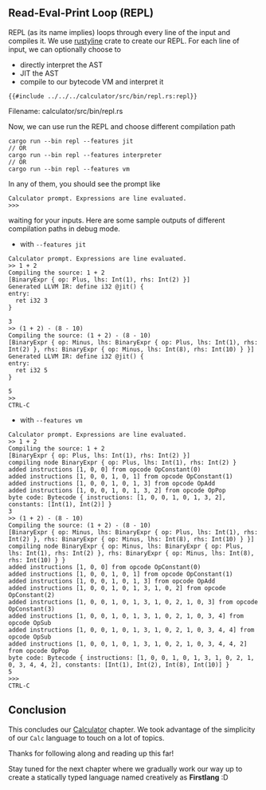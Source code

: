 ## Read-Eval-Print Loop (REPL)

REPL (as its name implies) loops through every line of the input and compiles it. We use [rustyline](https://github.com/kkawakam/rustyline) crate to create our REPL. For each line of input, we can optionally choose to

* directly interpret the AST
* JIT the AST
* compile to our bytecode VM and interpret it

```rust,no_run,noplaypen
{{#include ../../../calculator/src/bin/repl.rs:repl}}
```
<span class="filename">Filename: calculator/src/bin/repl.rs</span>

Now, we can use run the REPL and choose different compilation path

```
cargo run --bin repl --features jit
// OR
cargo run --bin repl --features interpreter
// OR
cargo run --bin repl --features vm
```

In any of them, you should see the prompt like

```text
Calculator prompt. Expressions are line evaluated.
>>>
```

waiting for your inputs. Here are some sample outputs of different compilation paths in debug mode.

*  with `--features jit`

```text
Calculator prompt. Expressions are line evaluated.
>> 1 + 2
Compiling the source: 1 + 2
[BinaryExpr { op: Plus, lhs: Int(1), rhs: Int(2) }]
Generated LLVM IR: define i32 @jit() {
entry:
  ret i32 3
}

3
>> (1 + 2) - (8 - 10)
Compiling the source: (1 + 2) - (8 - 10)
[BinaryExpr { op: Minus, lhs: BinaryExpr { op: Plus, lhs: Int(1), rhs: Int(2) }, rhs: BinaryExpr { op: Minus, lhs: Int(8), rhs: Int(10) } }]
Generated LLVM IR: define i32 @jit() {
entry:
  ret i32 5
}

5
>>
CTRL-C
```

* with `--features vm`

```text
Calculator prompt. Expressions are line evaluated.
>> 1 + 2
Compiling the source: 1 + 2
[BinaryExpr { op: Plus, lhs: Int(1), rhs: Int(2) }]
compiling node BinaryExpr { op: Plus, lhs: Int(1), rhs: Int(2) }
added instructions [1, 0, 0] from opcode OpConstant(0)
added instructions [1, 0, 0, 1, 0, 1] from opcode OpConstant(1)
added instructions [1, 0, 0, 1, 0, 1, 3] from opcode OpAdd
added instructions [1, 0, 0, 1, 0, 1, 3, 2] from opcode OpPop
byte code: Bytecode { instructions: [1, 0, 0, 1, 0, 1, 3, 2], constants: [Int(1), Int(2)] }
3
>> (1 + 2) - (8 - 10)
Compiling the source: (1 + 2) - (8 - 10)
[BinaryExpr { op: Minus, lhs: BinaryExpr { op: Plus, lhs: Int(1), rhs: Int(2) }, rhs: BinaryExpr { op: Minus, lhs: Int(8), rhs: Int(10) } }]
compiling node BinaryExpr { op: Minus, lhs: BinaryExpr { op: Plus, lhs: Int(1), rhs: Int(2) }, rhs: BinaryExpr { op: Minus, lhs: Int(8), rhs: Int(10) } }
added instructions [1, 0, 0] from opcode OpConstant(0)
added instructions [1, 0, 0, 1, 0, 1] from opcode OpConstant(1)
added instructions [1, 0, 0, 1, 0, 1, 3] from opcode OpAdd
added instructions [1, 0, 0, 1, 0, 1, 3, 1, 0, 2] from opcode OpConstant(2)
added instructions [1, 0, 0, 1, 0, 1, 3, 1, 0, 2, 1, 0, 3] from opcode OpConstant(3)
added instructions [1, 0, 0, 1, 0, 1, 3, 1, 0, 2, 1, 0, 3, 4] from opcode OpSub
added instructions [1, 0, 0, 1, 0, 1, 3, 1, 0, 2, 1, 0, 3, 4, 4] from opcode OpSub
added instructions [1, 0, 0, 1, 0, 1, 3, 1, 0, 2, 1, 0, 3, 4, 4, 2] from opcode OpPop
byte code: Bytecode { instructions: [1, 0, 0, 1, 0, 1, 3, 1, 0, 2, 1, 0, 3, 4, 4, 2], constants: [Int(1), Int(2), Int(8), Int(10)] }
5
>>>
CTRL-C
```

## Conclusion

This concludes our [Calculator](./calc_intro.md) chapter. We took advantage of the simplicity of our `Calc` language to touch on a lot of topics.

Thanks for following along and reading up this far!

Stay tuned for the next chapter where we gradually work our way up to create a statically typed language named creatively as **Firstlang** :D
